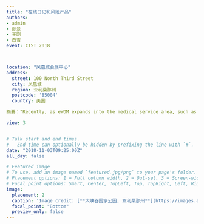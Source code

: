 ```yaml
---
title: "在线日记和风险产品"
authors:
- admin
- 彭景
- 王刚
- 白雪
event: CIST 2018



location: "凤凰城会展中心"
address:
  street: 100 North Third Street
  city: 凤凰城
  region: 亚利桑那州
  postcode: '85004'
  country: 美国

摘要："Recently, as eWOM expands into the medical service area, such as cosmetic surgery, new advances have been developed to accommodate to health-related characteristics. One such advance is online diaries, which are series of follow-up posts recording a patient’s recovery progress after a surgery. Different from single-post reviews studied in the prior literature, the unique structure of online diaries and information dynamics embedded may fundamentally change how consumers gather and interpret information. Moreover, due to potential physical harm and permanent damages, perceived risk of a surgery and perceived quality of hospitals are important for consumers’ decision. This study empirically investigates the impact of online diaries on sales of cosmetic surgeries and the moderating role of perceived risk of a surgery and perceived quality of hospitals. We show that online diaries with follow-up posts significantly drive up sales. Interestingly, the impact of diaries with follow-up posts is stronger for surgeries with lower perceived risk provided by hospitals with lower perceived quality. In contrast, the impact of diaries with follow-up posts is stronger for surgeries with higher perceived risk provided by hospitals with higher perceived quality. These results deepen our understanding of online diaries, a new format of eWOM, and their interplay with perceived risk and perceived quality. This study also provides important practical implications for online review platforms."

view: 3


# Talk start and end times.
#   End time can optionally be hidden by prefixing the line with `#`.
date: "2018-11-03T09:25:00Z"
all_day: false

# Featured image
# To use, add an image named `featured.jpg/png` to your page's folder.
# Placement options: 1 = Full column width, 2 = Out-set, 3 = Screen-width
# Focal point options: Smart, Center, TopLeft, Top, TopRight, Left, Right, BottomLeft, Bottom, BottomRight
image:
  placement: 2
  caption: 'Image credit: [**大峡谷国家公园, 亚利桑那州**](https://images.app.goo.gl/kwqgqNfEAAwjFmuAA)'
  focal_point: "Bottom"
  preview_only: false
---
```






